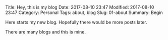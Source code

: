 Title: Hey, this is my blog
Date: 2017-08-10 23:47
Modified: 2017-08-10 23:47
Category: Personal
Tags: about, blog
Slug: 01-about
Summary: Begin

Here starts my new blog. Hopefully there would be more posts later.

There are many blogs and this is mine.
